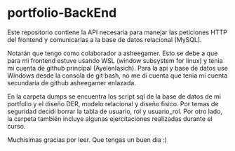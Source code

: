 # portfolio-BackEnd
Este repositorio contiene la API necesaria para manejar las peticiones HTTP del frontend y comunicarlas a la base de datos relacional (MySQL). 

Notarán que tengo como colaborador a asheegamer. Esto se debe a que para mi frontend estuve usando WSL (window subsystem for linux) y tenia mi cuenta de github principal (AyelenIasich). Para la api y base de datos use Windows desde la consola de git bash, no me di cuenta que tenia mi cuenta secundaria de github asheegamer enlazada.  

En la carpeta dumps se encuentra los script sql de la base de datos de mi portfolio y el diseño DER, modelo relacional y diseño fisico. Por temas de seguridad decidi borrar la tabla de usuario, rol y usuario_rol. Por otro lado, la carpeta también incluye algunas ejercitaciones realizadas durante el curso. 

Muchisimas gracias por leer. Que tengas un buen dia :)
